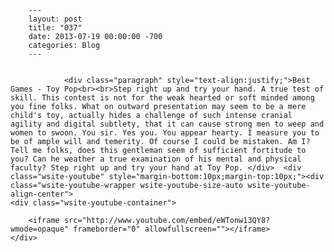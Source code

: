 
        ---
        layout: post
        title: "037"
        date: 2013-07-19 00:00:00 -700
        categories: Blog
        ---

        
				<div class="paragraph" style="text-align:justify;">Best Games - Toy Pop<br><br>Step right up and try your hand. A true test of skill. This contest is not for the weak hearted or soft minded among you fine folks. What on outward presentation may seem to be a mere child's toy, actually hides a challenge of such intense cranial agility and digital subtlety, that it can cause strong men to weep and women to swoon. You sir. Yes you. You appear hearty. I measure you to be of ample will and temerity. Of course I could be mistaken. Am I? Tell me folks, does this gentleman seem of sufficient fortitude to you? Can he weather a true examination of his mental and physical faculty? Step right up and try your hand at Toy Pop. </div>  <div class="wsite-youtube" style="margin-bottom:10px;margin-top:10px;"><div class="wsite-youtube-wrapper wsite-youtube-size-auto wsite-youtube-align-center"> 	<div class="wsite-youtube-container">                  		<iframe src="http://www.youtube.com/embed/eWTonw13QY8?wmode=opaque" frameborder="0" allowfullscreen=""></iframe> 	</div> </div></div>

		
        